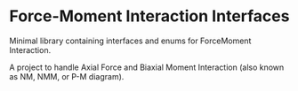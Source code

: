 # Force-Moment Interaction Interfaces
Minimal library containing interfaces and enums for ForceMoment Interaction.

A project to handle Axial Force and Biaxial Moment Interaction (also known as NM, NMM, or P-M diagram).
